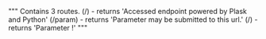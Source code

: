 """
Contains 3 routes.
(/) - returns 'Accessed endpoint powered by Plask and Python'
(/param) - returns 'Parameter may be submitted to this url.'
(/<name>) - returns 'Parameter <name>!'
"""
